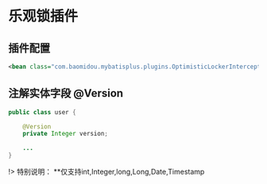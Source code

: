 # 乐观锁插件

## 插件配置

```xml
<bean class="com.baomidou.mybatisplus.plugins.OptimisticLockerInterceptor"/>
```

## 注解实体字段 @Version

```java
public class user {

    @Version
    private Integer version;

    ...
}
```

!> 特别说明： **仅支持int,Integer,long,Long,Date,Timestamp

